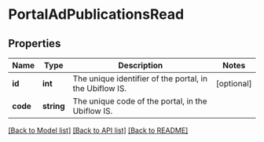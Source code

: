 # PortalAdPublicationsRead

## Properties
Name | Type | Description | Notes
------------ | ------------- | ------------- | -------------
**id** | **int** | The unique identifier of the portal, in the Ubiflow IS. | [optional] 
**code** | **string** | The unique code of the portal, in the Ubiflow IS. | 

[[Back to Model list]](../../README.md#documentation-for-models) [[Back to API list]](../../README.md#documentation-for-api-endpoints) [[Back to README]](../../README.md)

